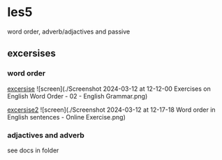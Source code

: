 # les5
word order, adverb/adjactives and passive

## excersises
### word order
[excersise](https://www.englisch-hilfen.de/en/exercises/word_order/sentences10.htm)
![screen](./Screenshot 2024-03-12 at 12-12-00 Exercises on English Word Order - 02 - English Grammar.png)

[excersise2](https://www.ego4u.com/en/cram-up/grammar/word-order/exercises?02)
![screen](./Screenshot 2024-03-12 at 12-17-18 Word order in English sentences - Online Exercise.png)

### adjactives and adverb
see docs in folder


